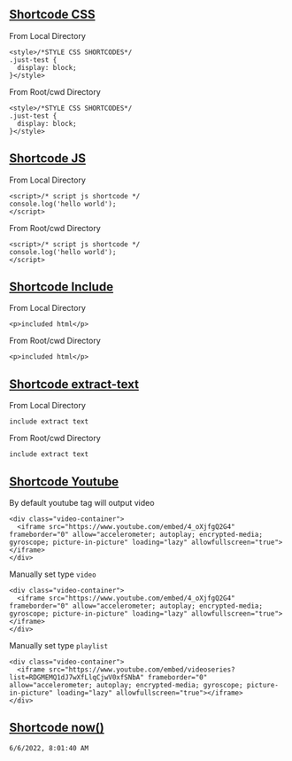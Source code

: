 <h2 id="shortcode-css" tabindex="-1"><a class="header-anchor" href="#shortcode-css">Shortcode CSS</a></h2>
<p>From Local Directory</p>
<pre><code class="language-html">&lt;style&gt;/*STYLE CSS SHORTCODES*/
.just-test {
  display: block;
}&lt;/style&gt;
</code></pre>
<p>From Root/cwd Directory</p>
<pre><code class="language-html">&lt;style&gt;/*STYLE CSS SHORTCODES*/
.just-test {
  display: block;
}&lt;/style&gt;
</code></pre>
<h2 id="shortcode-js" tabindex="-1"><a class="header-anchor" href="#shortcode-js">Shortcode JS</a></h2>
<p>From Local Directory</p>
<pre><code class="language-html">&lt;script&gt;/* script js shortcode */
console.log('hello world');
&lt;/script&gt;
</code></pre>
<p>From Root/cwd Directory</p>
<pre><code class="language-html">&lt;script&gt;/* script js shortcode */
console.log('hello world');
&lt;/script&gt;
</code></pre>
<h2 id="shortcode-include" tabindex="-1"><a class="header-anchor" href="#shortcode-include">Shortcode Include</a></h2>
<p>From Local Directory</p>
<pre><code class="language-html">&lt;p&gt;included html&lt;/p&gt;
</code></pre>
<p>From Root/cwd Directory</p>
<pre><code class="language-html">&lt;p&gt;included html&lt;/p&gt;
</code></pre>
<h2 id="shortcode-extract-text" tabindex="-1"><a class="header-anchor" href="#shortcode-extract-text">Shortcode extract-text</a></h2>
<p>From Local Directory</p>
<pre><code class="language-html">include extract text
</code></pre>
<p>From Root/cwd Directory</p>
<pre><code class="language-html">include extract text
</code></pre>
<h2 id="shortcode-youtube" tabindex="-1"><a class="header-anchor" href="#shortcode-youtube">Shortcode Youtube</a></h2>
<p>By default youtube tag will output video</p>
<pre><code class="language-html">&lt;div class=&quot;video-container&quot;&gt;
  &lt;iframe src=&quot;https://www.youtube.com/embed/4_oXjfgQ2G4&quot; frameborder=&quot;0&quot; allow=&quot;accelerometer; autoplay; encrypted-media; gyroscope; picture-in-picture&quot; loading=&quot;lazy&quot; allowfullscreen=&quot;true&quot;&gt;&lt;/iframe&gt;
&lt;/div&gt;
</code></pre>
<p>Manually set type <code>video</code></p>
<pre><code class="language-html">&lt;div class=&quot;video-container&quot;&gt;
  &lt;iframe src=&quot;https://www.youtube.com/embed/4_oXjfgQ2G4&quot; frameborder=&quot;0&quot; allow=&quot;accelerometer; autoplay; encrypted-media; gyroscope; picture-in-picture&quot; loading=&quot;lazy&quot; allowfullscreen=&quot;true&quot;&gt;&lt;/iframe&gt;
&lt;/div&gt;
</code></pre>
<p>Manually set type <code>playlist</code></p>
<pre><code class="language-html">&lt;div class=&quot;video-container&quot;&gt;
  &lt;iframe src=&quot;https://www.youtube.com/embed/videoseries?list=RDGMEMQ1dJ7wXfLlqCjwV0xfSNbA&quot; frameborder=&quot;0&quot; allow=&quot;accelerometer; autoplay; encrypted-media; gyroscope; picture-in-picture&quot; loading=&quot;lazy&quot; allowfullscreen=&quot;true&quot;&gt;&lt;/iframe&gt;
&lt;/div&gt;
</code></pre>
<h2 id="shortcode-now" tabindex="-1"><a class="header-anchor" href="#shortcode-now">Shortcode now()</a></h2>
<pre><code class="language-html">6/6/2022, 8:01:40 AM
</code></pre>
